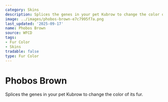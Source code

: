 ```yaml
---
category: Skins
description: Splices the genes in your pet Kubrow to change the color of its fur.
image: ../images/phobos-brown-e7c7995f7a.png
last_updated: '2025-09-17'
name: Phobos Brown
source: WFCD
tags:
- Fur Color
- Skins
tradable: false
type: Fur Color
---
```


# Phobos Brown

Splices the genes in your pet Kubrow to change the color of its fur.

